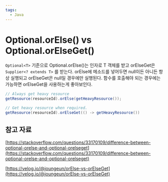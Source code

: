 ```yaml
---
tags:
  - Java
---
```

# Optional.orElse() vs Optional.orElseGet()

`Optional<T>` 기준으로 Optional.orElse()는 인자로 T 객체를 받고 orElseGet은 `Supplier<? extends T>` 를 받는다. orElse에 메소드를 넣어두면 null이든 아니든 항상 실행되고 orElseGet은 null일 경우에만 실행된다. 함수를 호출해야 되는 경우에는 가능하면 orElseGet을 사용하는게 좋아보인다.

```java
// Always get heavy resource
getResource(resourceId).orElse(getHeavyResource()); 

// Get heavy resource when required.
getResource(resourceId).orElseGet(() -> getHeavyResource())
```

## 참고 자료

[https://stackoverflow.com/questions/33170109/difference-between-optional-orelse-and-optional-orelseget](https://stackoverflow.com/questions/33170109/difference-between-optional-orelse-and-optional-orelseget)

[https://velog.io/@joungeun/orElse-vs-orElseGet](https://velog.io/@joungeun/orElse-vs-orElseGet)